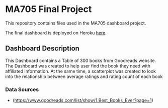 # MA705 Final Project

This repository contains files used in the MA705 dashboard project.

The final dashboard is deployed on Heroku [here](https://goodreadsdashboard.herokuapp.com/).

## Dashboard Description

This Dashboard contains a Table of 300 books from Goodreads website.
The Dashboard was created to help user find the book they need with affiliated information.
At the same time, a scatterplot was created to look into the relationship between average ratings and rating count of each book

### Data Sources

- (https://www.goodreads.com/list/show/1.Best_Books_Ever?page=1)
